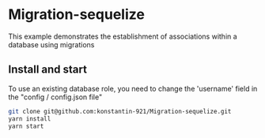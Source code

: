 # Migration-sequelize

This example demonstrates the establishment of associations within a database using migrations

## Install and start

To use an existing database role, you need to change the 'username' field in the "config / config.json file"

```sh
git clone git@github.com:konstantin-921/Migration-sequelize.git
yarn install
yarn start
```
